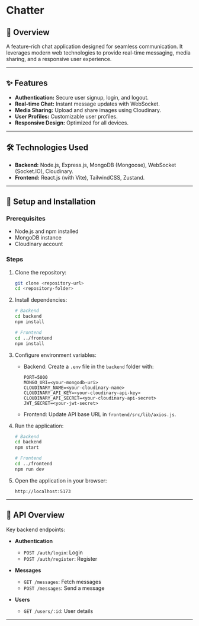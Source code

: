 # Chatter

## 🚀 Overview

A feature-rich chat application designed for seamless communication. It leverages modern web technologies to provide real-time messaging, media sharing, and a responsive user experience.

---

## ✨ Features

- **Authentication:** Secure user signup, login, and logout.
- **Real-time Chat:** Instant message updates with WebSocket.
- **Media Sharing:** Upload and share images using Cloudinary.
- **User Profiles:** Customizable user profiles.
- **Responsive Design:** Optimized for all devices.

---

## 🛠️ Technologies Used

- **Backend:** Node.js, Express.js, MongoDB (Mongoose), WebSocket (Socket.IO), Cloudinary.
- **Frontend:** React.js (with Vite), TailwindCSS, Zustand.

---

## 🔧 Setup and Installation

### Prerequisites

- Node.js and npm installed
- MongoDB instance
- Cloudinary account

### Steps

1. Clone the repository:

   ```bash
   git clone <repository-url>
   cd <repository-folder>
   ```

2. Install dependencies:

   ```bash
   # Backend
   cd backend
   npm install

   # Frontend
   cd ../frontend
   npm install
   ```

3. Configure environment variables:

   - Backend: Create a `.env` file in the `backend` folder with:

     ```env
     PORT=5000
     MONGO_URI=<your-mongodb-uri>
     CLOUDINARY_NAME=<your-cloudinary-name>
     CLOUDINARY_API_KEY=<your-cloudinary-api-key>
     CLOUDINARY_API_SECRET=<your-cloudinary-api-secret>
     JWT_SECRET=<your-jwt-secret>
     ```

   - Frontend: Update API base URL in `frontend/src/lib/axios.js`.

4. Run the application:

   ```bash
   # Backend
   cd backend
   npm start

   # Frontend
   cd ../frontend
   npm run dev
   ```

5. Open the application in your browser:

   ```
   http://localhost:5173
   ```

---

## 📂 API Overview

Key backend endpoints:

- **Authentication**

  - `POST /auth/login`: Login
  - `POST /auth/register`: Register

- **Messages**

  - `GET /messages`: Fetch messages
  - `POST /messages`: Send a message

- **Users**
  - `GET /users/:id`: User details

---

